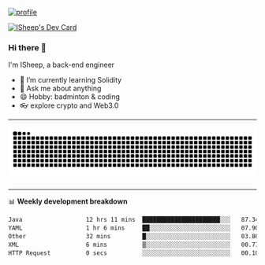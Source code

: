 [![profile](https://user-images.githubusercontent.com/54968314/208005045-e4b42f3b-833d-4242-bfcc-e764865553a2.svg)](https://www.calligrapher.ai/)

<a href="https://app.daily.dev/linziyang1106"><img src="https://api.daily.dev/devcards/v2/i4Spwx5Skx5FpTqWcwoit.png?r=kgx&type=wide" width="652" alt="ISheep's Dev Card"/></a>

### Hi there 🐏

I'm ISheep, a back-end engineer

- 🔭 I’m currently learning Solidity
- 💬 Ask me about anything
- 😄 Hobby: badminton & coding
- 👓 explore crypto and Web3.0

-------

![](https://raw.githubusercontent.com/ISheepp/ISheepp/output/github-contribution-grid-snake.svg)

-------

📊 **Weekly development breakdown**
<!--START_SECTION:waka-->

```txt
Java                  12 hrs 11 mins  ██████████████████████░░░   87.34 %
YAML                  1 hr 6 mins     ██░░░░░░░░░░░░░░░░░░░░░░░   07.90 %
Other                 32 mins         █░░░░░░░░░░░░░░░░░░░░░░░░   03.86 %
XML                   6 mins          ▒░░░░░░░░░░░░░░░░░░░░░░░░   00.77 %
HTTP Request          0 secs          ░░░░░░░░░░░░░░░░░░░░░░░░░   00.10 %
```

<!--END_SECTION:waka-->
